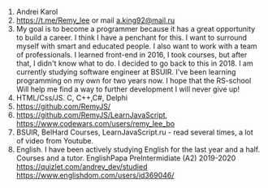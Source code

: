 1. Andrei Karol
2. https://t.me/Remy_lee or mail a.king92@mail.ru
3. My goal is to become a programmer because it has a great opportunity to build a career.
   I think I have a penchant for this. I want to surround myself with smart and educated people.
   I also want to work with a team of   professionals.
   I learned front-end in 2016, I took courses, but after that, I didn't know what to do. I decided to go back to this in 2018. 
   I am currently studying software engineer at BSUIR. I've been learning programming on my own for two years now. 
   I hope that the RS-school Will help me find a way to further development
   I will never give up!
4. HTML/Css/JS. C, C++,C#, Delphi
5. https://github.com/RemyJS/
6. https://github.com/RemyJS/LearnJavaScript, https://www.codewars.com/users/remy_lee_bo
7. BSUIR, BelHard Courses, LearnJavaScript.ru - read several times, a lot of video from Youtube.
8. English. I have been actively studying English for the last year and a half.
   Courses and a tutor. EnglishPapa PreIntermidiate (A2) 2019-2020
   https://quizlet.com/andrey_dev/studied https://www.englishdom.com/users/id369046/

